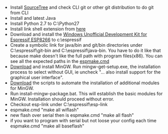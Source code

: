 * Install [SourceTree](https://www.sourcetreeapp.com) and check CLI git or other git distribution to do git from CLI
* Install  and latest Java
* Install Python 2.7 to C:\Python27
* Install link shell extension from [here](http://schinagl.priv.at/nt/hardlinkshellext/linkshellextension.html)
* Download and install the [Windows Unofficial Development Kit for Espressif ESP8266](http://programs74.ru/get.php?file=EspressifESP8266DevKit) to c:\espressif
* Create a symbolic link for java/bin and git/bin directories under C:\espressif\git-bin and C:\espressif\java-bin. You have to do it like that because make doesn't like the full path with program files(x86).  You can see all the expected paths in the [espmake.cmd](https://github.com/jeelabs/esp-link/blob/master/espmake.cmd)
* [Download](http://sourceforge.net/projects/mingw/files/Installer/) and install MinGW. Run mingw-get-setup.exe, the installation process to select without GUI, ie uncheck "... also install support for the graphical user interface".
* [Download](http://programs74.ru/get.php?file=EspressifESP8266DevKitAddon) the scripts to automate the installation of additional modules for MinGW.
* Run install-mingw-package.bat. This will establish the basic modules for MinGW.  Installation should proceed without error.
* Checkout esp-link under C:\espressif\esp-link 
* espmake.cmd "make all wiflash" 
* new flash over serial then is espmake.cmd "make all flash"
* if you want to program with serial but not loose your config each time espmake.cmd "make all baseflash"